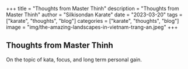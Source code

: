 +++
title = "Thoughts from Master Thinh"
description = "Thoughts from Master Thinh"
author = "Silkisondan Karate"
date = "2023-03-20"
tags = ["karate", "thoughts", "blog"]
categories = ["karate", "thoughts", "blog"]
image = "img/the-amazing-landscapes-in-vietnam-trang-an.jpeg"
+++

## Thoughts from Master Thinh
<p>



<p>
On the topic of kata, focus, and long term personal gain.
